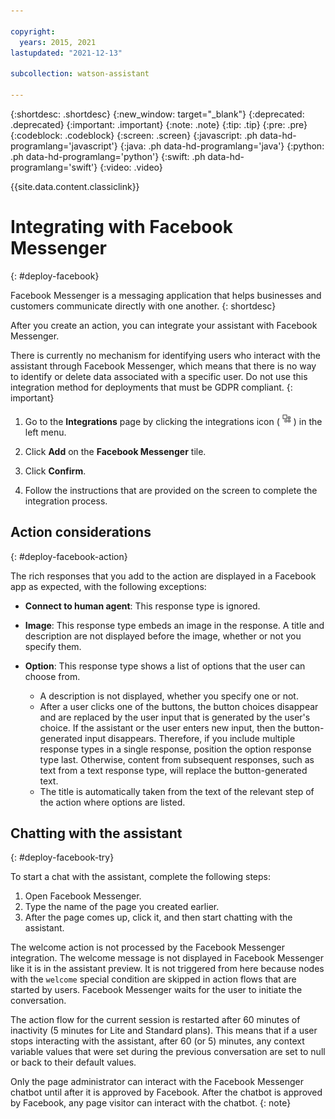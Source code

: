 ```yaml
---

copyright:
  years: 2015, 2021
lastupdated: "2021-12-13"

subcollection: watson-assistant

---
```


{:shortdesc: .shortdesc}
{:new_window: target="_blank"}
{:deprecated: .deprecated}
{:important: .important}
{:note: .note}
{:tip: .tip}
{:pre: .pre}
{:codeblock: .codeblock}
{:screen: .screen}
{:javascript: .ph data-hd-programlang='javascript'}
{:java: .ph data-hd-programlang='java'}
{:python: .ph data-hd-programlang='python'}
{:swift: .ph data-hd-programlang='swift'}
{:video: .video}

{{site.data.content.classiclink}}

# Integrating with Facebook Messenger
{: #deploy-facebook}

Facebook Messenger is a messaging application that helps businesses and customers communicate directly with one another.
{: shortdesc}

After you create an action, you can integrate your assistant with Facebook Messenger.

There is currently no mechanism for identifying users who interact with the assistant through Facebook Messenger, which means that there is no way to identify or delete data associated with a specific user. Do not use this integration method for deployments that must be GDPR compliant.
{: important}
<!--- See [Information security](/docs/assistant?topic=assistant-information-security) for more details. --->

1. Go to the **Integrations** page by clicking the integrations icon (![Integrations icon](images/integrations-icon.png)) in the left menu.

1. Click **Add** on the **Facebook Messenger** tile.

1. Click **Confirm**.

1.  Follow the instructions that are provided on the screen to complete the integration process.

## Action considerations
{: #deploy-facebook-action}

The rich responses that you add to the action are displayed in a Facebook app as expected, with the following exceptions:

- **Connect to human agent**: This response type is ignored.

- **Image**: This response type embeds an image in the response. A title and description are not displayed before the image, whether or not you specify them.

- **Option**: This response type shows a list of options that the user can choose from.

  - A description is not displayed, whether you specify one or not.
  - After a user clicks one of the buttons, the button choices disappear and are replaced by the user input that is generated by the user's choice. If the assistant or the user enters new input, then the button-generated input disappears. Therefore, if you include multiple response types in a single response, position the option response type last. Otherwise, content from subsequent responses, such as text from a text response type, will replace the button-generated text.
  - The title is automatically taken from the text of the relevant step of the action where options are listed.

<!-- Pause response type not yet supported in actions
- **Pause**: This response type pauses the assistant's activity in the Messenger. However, activity does not resume after the pause unless another response type is triggered after it. Whenever you include this response type, add another, different response type, such as a text response, and position it after this one.
-->

<!--- See [Rich responses](/docs/assistant?topic=assistant-dialog-overview#dialog-overview-multimedia) for more information about response types. --->

## Chatting with the assistant
{: #deploy-facebook-try}

To start a chat with the assistant, complete the following steps:

1.  Open Facebook Messenger.
1.  Type the name of the page you created earlier.
1.  After the page comes up, click it, and then start chatting with the assistant.

The welcome action is not processed by the Facebook Messenger integration. The welcome message is not displayed in Facebook Messenger like it is in the assistant preview. It is not triggered from here because nodes with the `welcome` special condition are skipped in action flows that are started by users. Facebook Messenger waits for the user to initiate the conversation.

<!--- For more information about how to set context variable values consistently at the start of a conversation, see [Starting the dialog](/docs/watson-assistant?topic=watson-assistant-dialog-start). --->

The action flow for the current session is restarted after 60 minutes of inactivity (5 minutes for Lite and Standard plans). This means that if a user stops interacting with the assistant, after 60 (or 5) minutes, any context variable values that were set during the previous conversation are set to null or back to their default values.

Only the page administrator can interact with the Facebook Messenger chatbot until after it is approved by Facebook. After the chatbot is approved by Facebook, any page visitor can interact with the chatbot.
{: note}
